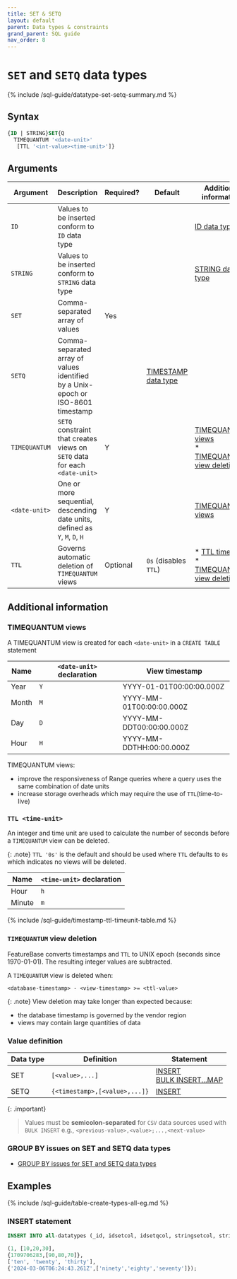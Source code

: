 ```yaml
---
title: SET & SETQ
layout: default
parent: Data types & constraints
grand_parent: SQL guide
nav_order: 8
---
```


# `SET` and `SETQ` data types

{% include /sql-guide/datatype-set-setq-summary.md %}

## Syntax

```sql
{ID | STRING}SET{Q
  TIMEQUANTUM '<date-unit>'
   [TTL '<int-value><time-unit>']}
```

## Arguments

| Argument | Description | Required? | Default | Additional information |
|---|---|---|---|---|
| `ID` | Values to be inserted conform to `ID` data type |  |  | [ID data type](/docs/sql-guide/data-types/data-type-id) |
| `STRING` | Values to be inserted conform to `STRING` data type |  |  | [STRING data type](/docs/sql-guide/data-types/data-type-string) |
| `SET` | Comma-separated array of values | Yes |  |
| `SETQ` | Comma-separated array of values identified by a Unix-epoch or ISO-8601 timestamp |  | [TIMESTAMP data type](/docs/sql-guide/data-types/data-type-timestamp) |
| `TIMEQUANTUM` | `SETQ` constraint that creates views on `SETQ` data for each `<date-unit>` | Y |  | [TIMEQUANTUM views](#timequantum-views)<br/>* [TIMEQUANTUM view deletion](#timequantum-view-deletion) |
| `<date-unit>` | One or more sequential, descending date units, defined as `Y`, `M`, `D`, `H` | Y |  | [TIMEQUANTUM views](#timequantum-views) |
| `TTL` | Governs automatic deletion of `TIMEQUANTUM` views | Optional | `0s` (disables `TTL`) | * [TTL time units](#ttl-time-unit)<br/>* [TIMEQUANTUM view deletion](#timequantum-view-deletion)|

## Additional information

### TIMEQUANTUM views

A TIMEQUANTUM view is created for each `<date-unit>` in a `CREATE TABLE` statement

| Name | `<date-unit>` declaration | View timestamp |
|---|---|---|
| Year | `Y` | YYYY-01-01T00:00:00.000Z |
| Month | `M` | YYYY-MM-01T00:00:00.000Z |
| Day | `D` | YYYY-MM-DDT00:00:00.000Z |
| Hour | `H` | YYYY-MM-DDTHH:00:00.000Z |

TIMEQUANTUM views:
* improve the responsiveness of Range queries where a query uses the same combination of date units
* increase storage overheads which may require the use of `TTL`(time-to-live)

### `TTL <time-unit>`

An integer and time unit are used to calculate the number of seconds before a `TIMEQUANTUM` view can be deleted.

{: .note}
`TTL '0s'` is the default and should be used where
`TTL` defaults to `0s` which indicates no views will be deleted.

| Name | `<time-unit>` declaration |
|---|---|
| Hour | `h` |
| Minute | `m` |
{% include /sql-guide/timestamp-ttl-timeunit-table.md %}

### `TIMEQUANTUM` view deletion

FeatureBase converts timestamps and `TTL` to UNIX epoch (seconds since 1970-01-01). The resulting integer values are subtracted.

A `TIMEQUANTUM` view is deleted when:

```
<database-timestamp> - <view-timestamp> >= <ttl-value>
```

{: .note}
View deletion may take longer than expected because:
* the database timestamp is governed by the vendor region
* views may contain large quantities of data

### Value definition

| Data type | Definition | Statement |
|---|---|---|
| SET | `[<value>,...]` | [INSERT](/docs/sql-guide/statements/statement-insert) <br/> [BULK INSERT...MAP](/docs/sql-guide/statements/statement-insert-bulk) |
| SETQ | `{<timestamp>,[<value>,...]}` | [INSERT](/docs/sql-guide/statements/statement-insert) |

{: .important}
>Values must be **semicolon-separated** for `CSV` data sources used with `BULK INSERT`
>e.g., `<previous-value>,<value>;...,<next-value>`

### GROUP BY issues on SET and SETQ data types

* [GROUP BY issues for SET and SETQ data types](/docs/sql-guide/issues/select-groupby-flatten-set-setq)

## Examples

{% include /sql-guide/table-create-types-all-eg.md %}

### INSERT statement

```sql
INSERT INTO all-datatypes (_id, idsetcol, idsetqcol, stringsetcol, stringsetqcol) VALUES

(1, [10,20,30],
{1709706283,[90,80,70]},
['ten', 'twenty', 'thirty'],
{'2024-03-06T06:24:43.261Z',['ninety','eighty','seventy']});

```
